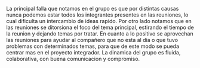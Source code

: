 La principal falla que notamos en el grupo es que por distintas causas nunca podemos estar todos los integrantes presentes en las reuniones, lo cual dificulta un intercambio de ideas rapido.
Por otro lado notamos que en las reuniones se ditorsiona el foco del tema principal, estirando el tiempo de la reunion y dejando temas por tratar.
En cuanto a lo positivo se aprovechan las reuniones para ayudar al compañero que no esta al dia o que tuvo problemas con determinados temas, para que de este modo se pueda centrar mas en el proyecto integrador.
La dinamica del grupo es fluida, colaborativa, con buena comunicacion y compromiso.